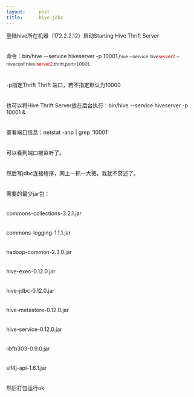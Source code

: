 ```yaml
---
layout:     post
title:      hive jdbc
---
```

<div id="article_content" class="article_content clearfix csdn-tracking-statistics" data-pid="blog" data-mod="popu_307" data-dsm="post">
								            <link rel="stylesheet" href="https://csdnimg.cn/release/phoenix/template/css/ck_htmledit_views-f76675cdea.css">
						<div class="htmledit_views" id="content_views">
                
登陆hive所在机器（172.2.2.12）启动Starting Hive Thrift Server<br><br><br>
命令：bin/hive --service hiveserver -p 10001,<span style="color:rgb(51,51,51);font-family:arial;font-size:13px;line-height:20.02px;">hive --service hive</span><span style="color:rgb(204,0,0);font-family:arial;font-size:13px;line-height:20.02px;">server2</span><span style="color:rgb(51,51,51);font-family:arial;font-size:13px;line-height:20.02px;"> --hiveconf
 hive.</span><span style="color:rgb(204,0,0);font-family:arial;font-size:13px;line-height:20.02px;">server2</span><span style="color:rgb(51,51,51);font-family:arial;font-size:13px;line-height:20.02px;">.thrift.port=10001</span><br><br><br>
-p指定Thrift Thrift 端口，若不指定默认为10000<br><br><br>
也可以将Hive Thrift Server放在后台执行：bin/hive --service hiveserver -p 10001 &amp;<br><br><br>
查看端口信息：netstat -anp | grep '10001'<br><br><br>
可以看到端口被监听了。<br><br><br>
然后写jdbc连接程序，网上一抓一大把，我就不赘述了。<br><br><br>
需要的最少jar包：<br><br><br>
commons-collections-3.2.1.jar<br><br><br>
commons-logging-1.1.1.jar<br><br><br>
hadoop-common-2.3.0.jar<br><br><br>
hive-exec-0.12.0.jar<br><br><br>
hive-jdbc-0.12.0.jar<br><br><br>
hive-metastore-0.12.0.jar<br><br><br>
hive-service-0.12.0.jar<br><br><br>
libfb303-0.9.0.jar<br><br><br>
slf4j-api-1.6.1.jar<br><br><br>
然后打包运行ok
            </div>
                </div>